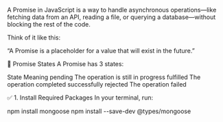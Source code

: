 A Promise in JavaScript is a way to handle asynchronous operations—like fetching data from an API, reading a file, or querying a database—without blocking the rest of the code.

Think of it like this:

“A Promise is a placeholder for a value that will exist in the future.”


🔄 Promise States
A Promise has 3 states:

State	Meaning
pending	The operation is still in progress
fulfilled	The operation completed successfully
rejected	The operation failed 




✅ 1. Install Required Packages
In your terminal, run:

npm install mongoose
npm install --save-dev @types/mongoose




